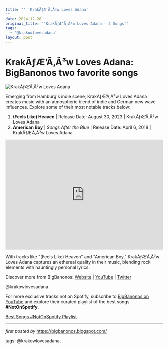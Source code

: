 ```yaml
---
title: "' 'KrakÃƒÆ’Ã‚Â³w Loves Adana'
'"
date: 2024-12-20
original_title: "'KrakÃƒÆ’Ã‚Â³w Loves Adana - 2 Songs'"
tags:
  - '@krakowlovesadana'
layout: post
---
```

<h1>KrakÃƒÆ’Ã‚Â³w Loves Adana: BigBanonos two favorite songs</h1>
<img alt="KrakÃƒÆ’Ã‚Â³w Loves Adana" src="https://f4.bcbits.com/img/a0695991551_10.jpg" /> <p>Emerging from Hamburg's indie scene, KrakÃƒÆ’Ã‚Â³w Loves Adana creates music with an atmospheric blend of indie and German new wave influences. Explore some of their most notable tracks below:</p> <ol> <li><strong>(Feels Like) Heaven</strong> | Release Date: August 30, 2023 | KrakÃƒÆ’Ã‚Â³w Loves Adana</li> <li><strong>American Boy</strong> | <em>Songs After the Blue</em> | Release Date: April 6, 2018 | KrakÃƒÆ’Ã‚Â³w Loves Adana</li>
</ol> <div> <iframe allow="autoplay; clipboard-write; encrypted-media; fullscreen; picture-in-picture" allowfullscreen="" frameborder="0" height="352" loading="lazy" src="https://open.spotify.com/embed/playlist/6SN1tmGui0bfVoZUoCJbkj?utm_source=generator" width="100%"></iframe>
</div> <p>With tracks like "(Feels Like) Heaven" and "American Boy," KrakÃƒÆ’Ã‚Â³w Loves Adana captures an ethereal quality in their music, blending rock elements with hauntingly personal lyrics.</p> <div> <p>Discover more from BigBanonos: <a href="https://bigbanonos.blogspot.com/">Website</a> | <a href="https://www.youtube.com/@BigBanonos">YouTube</a> | <a href="https://x.com/bigbanonos">Twitter</a></p>
</div> <!--Tags-->
<p>@krakowlovesadana</p>


<!--Subscribe and Playlist Links-->
<div>
    <p>For more exclusive tracks not on Spotify, subscribe to <a href="https://www.youtube.com/@BigBanonos" target="_blank">BigBanonos on YouTube</a> and explore their curated playlist of the best songs <strong>#NotOnSpotify</strong>.</p>
    <p><a href="https://www.youtube.com/playlist?list=PLtuNtuTatqI0kFahUCbtbfenC_ET5O_tr" target="_blank">Best Songs #NotOnSpotify Playlist<br /></a></p></div>

<hr />

<p><em>first posted by</em> <a href="https://bigbanonos.blogspot.com/" rel="noopener" target="_new">https://bigbanonos.blogspot.com/</a></p>

<p>tags: @krakowlovesadana,</p>
